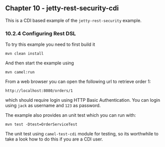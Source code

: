 Chapter 10 - jetty-rest-security-cdi
------------------------------------

This is a CDI based example of the `jetty-rest-security` example.

### 10.2.4 Configuring Rest DSL

To try this example you need to first build it

    mvn clean install

And then start the example using

    mvn camel:run

From a web browser you can open the following url to retrieve order 1:

    http://localhost:8080/orders/1

which should require login using HTTP Basic Authentication.
You can login using `jack` as username and `123` as password.

The example also provides an unit test which you can run with:

    mvn test -Dtest=OrderServiceTest

The unit test using `camel-test-cdi` module for testing, so its worthwhile to take a look
how to do this if you are a CDI user.

